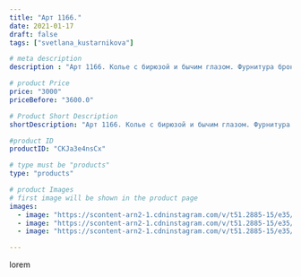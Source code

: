 ```yaml
---
title: "Арт 1166."
date: 2021-01-17
draft: false
tags: ["svetlana_kustarnikova"]

# meta description
description : "Арт 1166. Колье с бирюзой и бычим глазом. Фурнитура бронза"

# product Price
price: "3000"
priceBefore: "3600.0"

# Product Short Description
shortDescription: "Арт 1166. Колье с бирюзой и бычим глазом. Фурнитура бронза"

#product ID
productID: "CKJa3e4nsCx"

# type must be "products"
type: "products"

# product Images
# first image will be shown in the product page
images:
  - image: "https://scontent-arn2-1.cdninstagram.com/v/t51.2885-15/e35/139263741_1753513741486502_6426819452415407287_n.jpg?se=7&tp=1&_nc_ht=scontent-arn2-1.cdninstagram.com&_nc_cat=102&_nc_ohc=TjGecKwf4QAAX85F4oV&oh=b025802bb140c5479606615e54a0cdaf&oe=606B8D8C&ig_cache_key=MjQ4ODYzODQyODMxNTI4MzY5MQ%3D%3D.2"
  - image: "https://scontent-arn2-1.cdninstagram.com/v/t51.2885-15/e35/139569976_1127398731046823_9165862719838195008_n.jpg?se=7&tp=1&_nc_ht=scontent-arn2-1.cdninstagram.com&_nc_cat=111&_nc_ohc=zt5MaawB10wAX_7eoTG&oh=6ecc4aa7dfb559f6715132931f8546e6&oe=606A22DC&ig_cache_key=MjQ4ODYzODQyODMzMjA2NDgwMA%3D%3D.2"
  - image: "https://scontent-arn2-1.cdninstagram.com/v/t51.2885-15/e35/139162703_323275358941214_6700297437161701215_n.jpg?se=7&tp=1&_nc_ht=scontent-arn2-1.cdninstagram.com&_nc_cat=102&_nc_ohc=0sEShCW7MOUAX8D76Qy&oh=0a1b0888f844b0bdb75f3b45fa2dff8b&oe=606B522C&ig_cache_key=MjQ4ODYzODQyODM0MDI5OTk3Mw%3D%3D.2"

---
```

lorem
